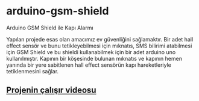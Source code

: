 # arduino-gsm-shield
Arduino GSM Shield ile Kapı Alarmı

Yapılan projede esas olan amacımız ev güvenliğini sağlamaktır. Bir adet hall effect sensör ve bunu tetikleyebilmesi için mıknatıs, SMS bilirimi atabilmesi için GSM Shield ve bu shieldi kullanabilmek için bir adet arduino uno kullanılmıştır. Kapının bir köşesinde bulunan mıknatıs ve kapının hemen yanında bir yere sabitlenen hall effect sensörün kapı hareketleriyle tetiklenmesini sağlar.

## [Projenin çalışır videosu](https://www.youtube.com/watch?v=77D8MK4qq5Y)
